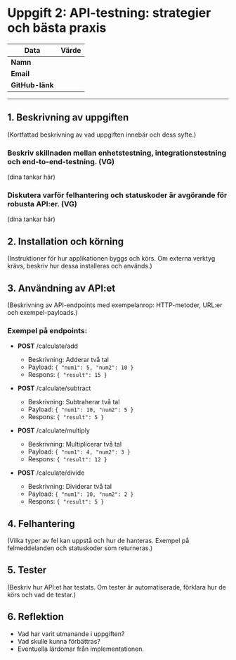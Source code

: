 # Uppgift 2: API-testning: strategier och bästa praxis

| Data            | Värde |
| --------------- | ----- |
| **Namn**        |       |
| **Email**       |       |
| **GitHub-länk** |       |

---

## 1. Beskrivning av uppgiften

(Kortfattad beskrivning av vad uppgiften innebär och dess syfte.)

### Beskriv skillnaden mellan enhetstestning, integrationstestning och end-to-end-testning. (VG)

(dina tankar här)

### Diskutera varför felhantering och statuskoder är avgörande för robusta API:er. (VG)

(dina tankar här)

## 2. Installation och körning

(Instruktioner för hur applikationen byggs och körs. Om externa verktyg krävs, beskriv hur dessa installeras och används.)

## 3. Användning av API:et

(Beskrivning av API-endpoints med exempelanrop: HTTP-metoder, URL:er och exempel-payloads.)

### Exempel på endpoints:

-   **POST** /calculate/add

    -   Beskrivning: Adderar två tal
    -   Payload: `{ "num1": 5, "num2": 10 }`
    -   Respons: `{ "result": 15 }`

-   **POST** /calculate/subtract

    -   Beskrivning: Subtraherar två tal
    -   Payload: `{ "num1": 10, "num2": 5 }`
    -   Respons: `{ "result": 5 }`

-   **POST** /calculate/multiply

    -   Beskrivning: Multiplicerar två tal
    -   Payload: `{ "num1": 4, "num2": 3 }`
    -   Respons: `{ "result": 12 }`

-   **POST** /calculate/divide
    -   Beskrivning: Dividerar två tal
    -   Payload: `{ "num1": 10, "num2": 2 }`
    -   Respons: `{ "result": 5 }`

## 4. Felhantering

(Vilka typer av fel kan uppstå och hur de hanteras. Exempel på felmeddelanden och statuskoder som returneras.)

## 5. Tester

(Beskriv hur API:et har testats. Om tester är automatiserade, förklara hur de körs och vad de testar.)

## 6. Reflektion

-   Vad har varit utmanande i uppgiften?
-   Vad skulle kunna förbättras?
-   Eventuella lärdomar från implementationen.
